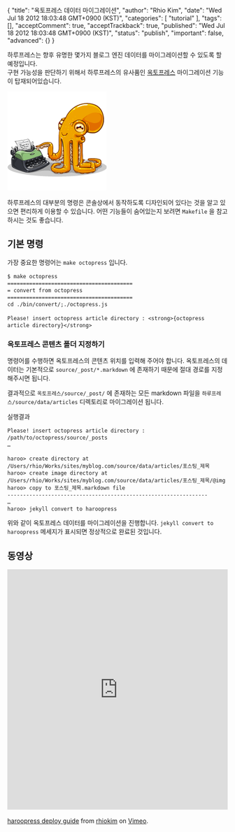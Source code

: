 {
    "title": "옥토프레스 데이터 마이그레이션",
    "author": "Rhio Kim",
    "date": "Wed Jul 18 2012 18:03:48 GMT+0900 (KST)",
    "categories": [
        "tutorial"
    ],
    "tags": [],
    "acceptComment": true,
    "acceptTrackback": true,
    "published": "Wed Jul 18 2012 18:03:48 GMT+0900 (KST)",
    "status": "publish",
    "important": false,
    "advanced": {}
}

하루프레스는 향후 유명한 몇가지 블로그 엔진 데이터를 마이그레이션할 수 있도록 할 예정입니다.  
구현 가능성을 판단하기 위해서 하루프레스의 유사품인 [옥토프레스](http://octopress.org) 마이그레이션 기능이 탑재되어있습니다.

![](./@img/octopress.png)

하루프레스의 대부분의 명령은 콘솔상에서 동작하도록 디자인되어 있다는 것을 알고 있으면 편리하게 이용할 수 있습니다. 어떤 기능들이 숨어있는지 보려면 `Makefile` 을 참고하시는 것도 좋습니다.

## 기본 명령
가장 중요한 명령어는 `make octopress` 입니다. 

```
$ make octopress
========================================
= convert from octopress
========================================
cd ./bin/convert/;./octopress.js

Please! insert octopress article directory : <strong>{octopress article directory}</strong>
```

### 옥토프레스 콘텐츠 폴더 지정하기

명령어를 수행하면 옥토프레스의 콘텐츠 위치를 입력해 주어야 합니다.
옥토프레스의 데이터는 기본적으로 `source/_post/*.markdown` 에 존재하기 때문에 절대 경로를 지정해주시면 됩니다.

결과적으로 `옥토프레스/source/_post/` 에 존재하는 모든 markdown 파일을 `하루프레스/source/data/articles` 디렉토리로 마이그레이션 됩니다.

실행결과

```
Please! insert octopress article directory : /path/to/octopress/source/_posts
…

haroo> create directory at /Users/rhio/Works/sites/myblog.com/source/data/articles/포스팅_제목
haroo> create image directory at /Users/rhio/Works/sites/myblog.com/source/data/articles/포스팅_제목/@img
haroo> copy to 포스팅_제목.markdown file
----------------------------------------------------------------
…
haroo> jekyll convert to haroopress
```

위와 같이 옥토프레스 데이터를 마이그레이션을 진행합니다.   `jekyll convert to haroopress` 메세지가 표시되면 정상적으로 완료된 것입니다.

## 동영상

<iframe src="http://player.vimeo.com/video/45813575?color=ffffff" width="100%" height="550" frameborder="0" webkitAllowFullScreen mozallowfullscreen allowFullScreen></iframe> <p><a href="http://vimeo.com/45813575">haroopress deploy guide</a> from <a href="http://vimeo.com/rhio">rhiokim</a> on <a href="http://vimeo.com">Vimeo</a>.</p>